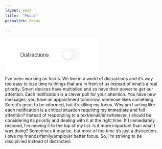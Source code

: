 ```yaml
---
layout: post
title:  "Focus"
permalink: Focus

---
```


![Distractions](/assets/distractions.png)

I’ve been working on focus. We live in a world of distractions and it’s way too easy to lose time to things that are in front of us instead of what’s a real priority. <!--more-->Smart devices have multiplied and so have their power to get our attention. Each notification is a clever pull for your attention. You have new messages, you have an appointment tomorrow, someone likes something. Sure it’s great to be informed, but it’s killing my focus. Why am I acting like each notification is a critical situation requiring my immediate and full attention? Instead of responding to a text/email/im/whatever, I should be considering its priority and dealing with it at the right time. If I immediately respond, I’m moving it to the top of my list. Is it more important than what I was doing? Sometimes it may be, but most of the time it’s just a distraction. I owe my friends/family/employer better focus. So, I’m striving to be disciplined instead of distracted.